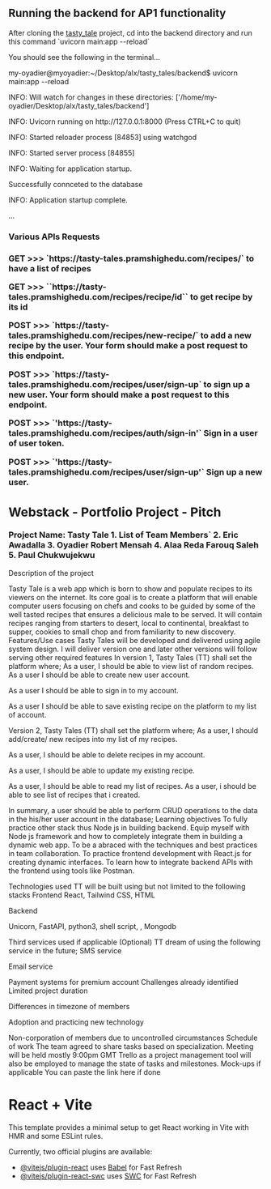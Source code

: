 
<h2> Running the backend for AP1 functionality</h2>
<p>After cloning the <a  href="https://github.com/oyadier/tasty_tales.git">tasty_tale</a> project, cd into the backend directory and run this command `uvicorn main:app --reload`
<p>You should see the following in the terminal...</p>
<p> my-oyadier@myoyadier:~/Desktop/alx/tasty_tales/backend$ uvicorn main:app --reload</p>
<p>INFO:     Will watch for changes in these directories: ['/home/my-oyadier/Desktop/alx/tasty_tales/backend']</p>
<p>INFO:     Uvicorn running on http://127.0.0.1:8000 (Press CTRL+C to quit)</p>
<p>INFO:     Started reloader process [84853] using watchgod</p>
<p>INFO:     Started server process [84855]</p>
<p>INFO:     Waiting for application startup.</p>
<p>Successfully connceted to the database</p>
<p>INFO:     Application startup complete.</p>
<p>...</p>
</p>

<h3>Various APIs Requests<h3>
<div><p>GET >>> `https://tasty-tales.pramshighedu.com/recipes/` to have a list of recipes</p>
<P>GET >>> ``https://tasty-tales.pramshighedu.com/recipes/recipe/id`` to get recipe by its id</p>
<p>POST >>> `https://tasty-tales.pramshighedu.com/recipes/new-recipe/` to add a new recipe by the user. Your form should make a post request to this endpoint. </p>
<p>POST >>> `https://tasty-tales.pramshighedu.com/recipes/user/sign-up` to sign up a new user. Your form should make a post request to this endpoint. </p>
<p>POST >>> `'https://tasty-tales.pramshighedu.com/recipes/auth/sign-in'` Sign in a user of user token. </p>
<p>POST >>> `'https://tasty-tales.pramshighedu.com/recipes/user/sign-up'` Sign up a new user. </p>
</div>
<span>


<span>

<h2>Webstack - Portfolio Project - Pitch</h2>
Project Name: Tasty Tale
1. List of Team Members`
2. Eric Awadalla
3. Oyadier Robert Mensah
4. Alaa Reda Farouq Saleh
5. Paul Chukwujekwu

</h2>Description of the project</h2>
	 	 	 	
Tasty Tale is a web app which is born to show and populate recipes to its viewers on the internet. Its core goal is to create a platform that will enable computer users focusing on chefs and cooks to be guided by some of the well tasted recipes that ensures a delicious male to be served.
It will contain recipes ranging from starters to desert, local to continental, breakfast to supper, cookies to small chop and from familiarity to new discovery.
Features/Use cases
Tasty Tales will be developed and delivered using agile system design. I will deliver version one and later other versions will follow serving other required features
In version 1, Tasty Tales (TT) shall set the platform where;
As a user, I should be able to view list of random recipes.
As a  user I should be able to create new user account.
 	
As a user I should be able to sign in to my account.
 	
As a user I should be able to save existing recipe on the platform to 	my list of account.


Version 2, Tasty Tales (TT) shall set the platform where;
As a user, I should add/create/ new recipes into my list of my recipes.
 	
As a user, I should be able to delete recipes in my account.
 	
As a user, I should be able to update my existing recipe.
 	
As a user, I should be able to read my list of recipes.
As a user, i should be able to see list of recipes that i created.


In summary, a user should be able to perform CRUD operations to the data in the his/her user account in the database;
Learning objectives
To fully practice other stack thus Node js in building backend.
Equip myself with Node js framework and how to completely integrate them in building a dynamic web app.
To be a abraced with the techniques and best practices in team collaboration.
To practice frontend development with React.js for creating dynamic interfaces.
To learn how to integrate backend APIs with the frontend using tools like Postman.

Technologies used
TT will be built using but not limited to the following stacks
Frontend
React, Tailwind CSS, HTML
 	
Backend

Unicorn, FastAPI, python3, shell script, , Mongodb


Third services used if applicable (Optional)
TT dream of using the following service in the future;
SMS 	service
 	
Email service
 	
Payment systems for premium account
Challenges already identified
Limited project duration
 	
Differences in timezone of members
 	
Adoption and practicing new technology
 	
Non-corporation of members due to uncontrolled circumstances
Schedule of work
The team agreed to share tasks based on specialization. Meeting will be held mostly 9:00pm GMT
Trello as a project management tool will also be employed to manage the state of tasks and milestones.
Mock-ups if applicable
You can paste the link here if done

# React + Vite

This template provides a minimal setup to get React working in Vite with HMR and some ESLint rules.


Currently, two official plugins are available:
- [@vitejs/plugin-react](https://github.com/vitejs/vite-plugin-react/blob/main/packages/plugin-react/README.md) uses [Babel](https://babeljs.io/) for Fast Refresh
- [@vitejs/plugin-react-swc](https://github.com/vitejs/vite-plugin-react-swc) uses [SWC](https://swc.rs/) for Fast Refresh
